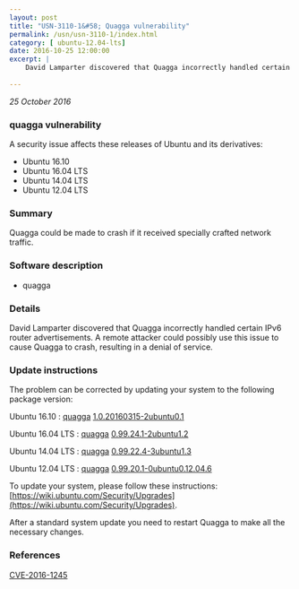 ```yaml
---
layout: post
title: "USN-3110-1&#58; Quagga vulnerability"
permalink: /usn/usn-3110-1/index.html
category: [ ubuntu-12.04-lts]
date: 2016-10-25 12:00:00
excerpt: |
    David Lamparter discovered that Quagga incorrectly handled certain IPv6 router advertisements. A remote attacker could possibly use this issue to cause Quagga to crash, resulting in a denial of service. 
    
--- 
```

 
 

*25 October 2016*

### quagga vulnerability

A security issue affects these releases of Ubuntu and its derivatives:

* Ubuntu 16.10
* Ubuntu 16.04 LTS
* Ubuntu 14.04 LTS
* Ubuntu 12.04 LTS

### Summary

Quagga could be made to crash if it received specially crafted network traffic.

### Software description

* quagga 

### Details

David Lamparter discovered that Quagga incorrectly handled certain IPv6 router advertisements. A remote attacker could possibly use this issue to cause Quagga to crash, resulting in a denial of service. 

### Update instructions

The problem can be corrected by updating your system to the following package version:

Ubuntu 16.10
 : [quagga](https://launchpad.net/ubuntu/+source/quagga) <span> [1.0.20160315-2ubuntu0.1](https://launchpad.net/ubuntu/+source/quagga/1.0.20160315-2ubuntu0.1) </span> 

Ubuntu 16.04 LTS
 : [quagga](https://launchpad.net/ubuntu/+source/quagga) <span> [0.99.24.1-2ubuntu1.2](https://launchpad.net/ubuntu/+source/quagga/0.99.24.1-2ubuntu1.2) </span> 

Ubuntu 14.04 LTS
 : [quagga](https://launchpad.net/ubuntu/+source/quagga) <span> [0.99.22.4-3ubuntu1.3](https://launchpad.net/ubuntu/+source/quagga/0.99.22.4-3ubuntu1.3) </span> 

Ubuntu 12.04 LTS
 : [quagga](https://launchpad.net/ubuntu/+source/quagga) <span> [0.99.20.1-0ubuntu0.12.04.6](https://launchpad.net/ubuntu/+source/quagga/0.99.20.1-0ubuntu0.12.04.6) </span> 

To update your system, please follow these instructions: [https://wiki.ubuntu.com/Security/Upgrades](https://wiki.ubuntu.com/Security/Upgrades).

After a standard system update you need to restart Quagga to make all the necessary changes. 

### References

 
 [CVE-2016-1245](http://people.ubuntu.com/~ubuntu-security/cve/CVE-2016-1245)
 

